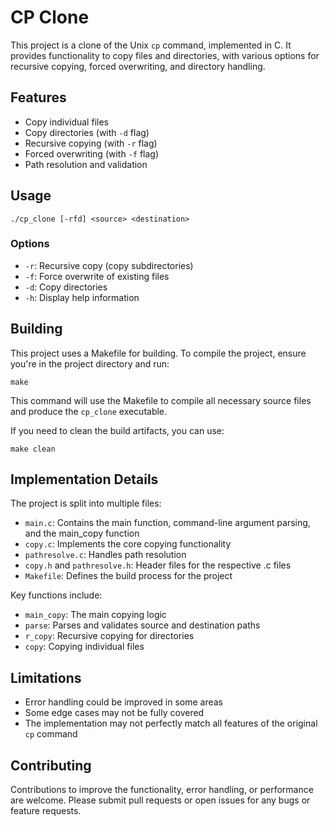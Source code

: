 # CP Clone

This project is a clone of the Unix `cp` command, implemented in C. It provides functionality to copy files and directories, with various options for recursive copying, forced overwriting, and directory handling.

## Features

- Copy individual files
- Copy directories (with `-d` flag)
- Recursive copying (with `-r` flag)
- Forced overwriting (with `-f` flag)
- Path resolution and validation

## Usage

```
./cp_clone [-rfd] <source> <destination>
```

### Options

- `-r`: Recursive copy (copy subdirectories)
- `-f`: Force overwrite of existing files
- `-d`: Copy directories
- `-h`: Display help information

## Building

This project uses a Makefile for building. To compile the project, ensure you're in the project directory and run:

```
make
```

This command will use the Makefile to compile all necessary source files and produce the `cp_clone` executable.

If you need to clean the build artifacts, you can use:

```
make clean
```

## Implementation Details

The project is split into multiple files:

- `main.c`: Contains the main function, command-line argument parsing, and the main_copy function
- `copy.c`: Implements the core copying functionality
- `pathresolve.c`: Handles path resolution
- `copy.h` and `pathresolve.h`: Header files for the respective .c files
- `Makefile`: Defines the build process for the project

Key functions include:

- `main_copy`: The main copying logic
- `parse`: Parses and validates source and destination paths
- `r_copy`: Recursive copying for directories
- `copy`: Copying individual files

## Limitations

- Error handling could be improved in some areas
- Some edge cases may not be fully covered
- The implementation may not perfectly match all features of the original `cp` command

## Contributing

Contributions to improve the functionality, error handling, or performance are welcome. Please submit pull requests or open issues for any bugs or feature requests.
